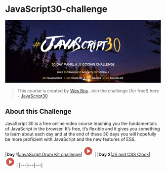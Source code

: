 # JavaScript30-challenge

![Javascript challenge Logo](/images/header.png)

> This course is created by [Wes Bos](https://wesbos.com/). Join the challenge (for free!) here - [JavaScript30](https://javascript30.com/)

## About this Challenge
JavaScript 30 is a free online video course teaching you the fundamentals of JavaScript in the browser. It’s free, it’s flexible and it gives you something to learn about each day and at the end of these 30 days you will hopefully be more proficient with JavaScript and the new features of ES6.

|**Day 1**|[JavaScript Drum Kit challenge](https://github.com/Rajekevin/Javascript30/tree/master/01%20-%20Javascript%20Drum%20kit)| [![Day 1 demo gif](/images/play.png)](https://rajekevin.github.io/) |
|**Day 2**|[JS and CSS Clock](https://github.com/Rajekevin/Javascript30/tree/master/02%20-%20JS%20and%20CSS%20Clock)| [![Day 1 demo gif](/images/play.png)](http://localhost/rajekevin.github.io/02/) |
|---|---|---|


